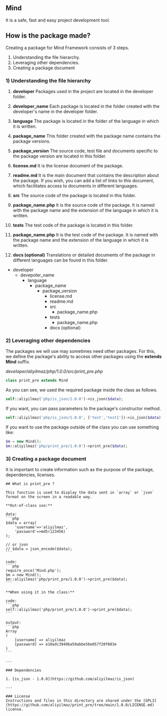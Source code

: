 ## Mind

It is a safe, fast and easy project development tool. 

## How is the package made?

Creating a package for Mind Framework consists of 3 steps.

1. Understanding the file hierarchy.
2. Leveraging other dependencies.
3. Creating a package document

### 1) Understanding the file hierarchy

1. **developer** 
Packages used in the project are located in the developer folder.

2. **developer_name** 
Each package is located in the folder created with the developer's name in the developer folder.

3. **language** 
The package is located in the folder of the language in which it is written.

4. **package_name** 
This folder created with the package name contains the package versions.

5. **package_version**
The source code, test file and documents specific to the package version are located in this folder.

6. **license.md**
It is the license document of the package.

7. **readme.md**
It is the main document that contains the description about the package. If you wish, you can add a list of links to this document, which facilitates access to documents in different languages.

8. **src**
The source code of the package is located in this folder.

9. **package_name.php**
It is the source code of the package. It is named with the package name and the extension of the language in which it is written.

10. **tests**
The test code of the package is located in this folder.

11. **package_name.php**
It is the test code of the package. It is named with the package name and the extension of the language in which it is written.

12. **docs (optional)**
Translations or detailed documents of the package in different languages can be found in this folder.

* developer 
    * devepoler_name
        * language
            * package_name
                * package_version
                    * license.md
                    * readme.md
                    * src
                        * package_name.php
                    * tests
                        * package_name.php
                    * docs (optional)

### 2) Leveraging other dependencies

The packages we will use may sometimes need other packages. For this, we define the package's ability to access other packages using the **extends Mind** suffix.

*developer/aliyilmaz/php/1.0.0/src/print_pre.php*

```php
class print_pre extends Mind
```
As you can see, we used the required package inside the class as follows.
```php
self::aliyilmaz('php/is_json/1.0.0')->is_json($data);
```

If you want, you can pass parameters to the package's constructor method.
```php
self::aliyilmaz('php/is_json/1.0.0', ['test','test1'])->is_json($data);
```

If you want to use the package outside of the class you can use something like:
```php
$m = new Mind();
$m::aliyilmaz('php/print_pre/1.0.0')->print_pre($data);
```

### 3) Creating a package document

It is important to create information such as the purpose of the package, dependencies, licenses.


    ## What is print_pre ?

    This function is used to display the data sent in `array` or `json` format on the screen in a readable way.

    **Out-of-class use:**

    data:
    ```php
    $data = array(
        'username'=>'aliyilmaz',
        'password'=>md5(123456)
    );

    // or json
    // $data = json_encode($data);
    ```

    code:
    ```php
    require_once('Mind.php');
    $m = new Mind();
    $m::aliyilmaz('php/print_pre/1.0.0')->print_pre($data);
    ```

    **When using it in the class:**

    code:
    ```php
    self::aliyilmaz('php/print_pre/1.0.0')->print_pre($data);
    ```

    output:
    ```php
    Array
    (
        [username] => aliyilmaz
        [password] => e10adc3949ba59abbe56e057f20f883e
    )
    ```

    ---

    ### Dependencies

    1. [is_json - 1.0.0](https://github.com/aliyilmaz/is_json)

    ---

    ### License
    Instructions and files in this directory are shared under the [GPL3](https://github.com/aliyilmaz/print_pre/tree/main/1.0.0/LICENSE.md) license.
